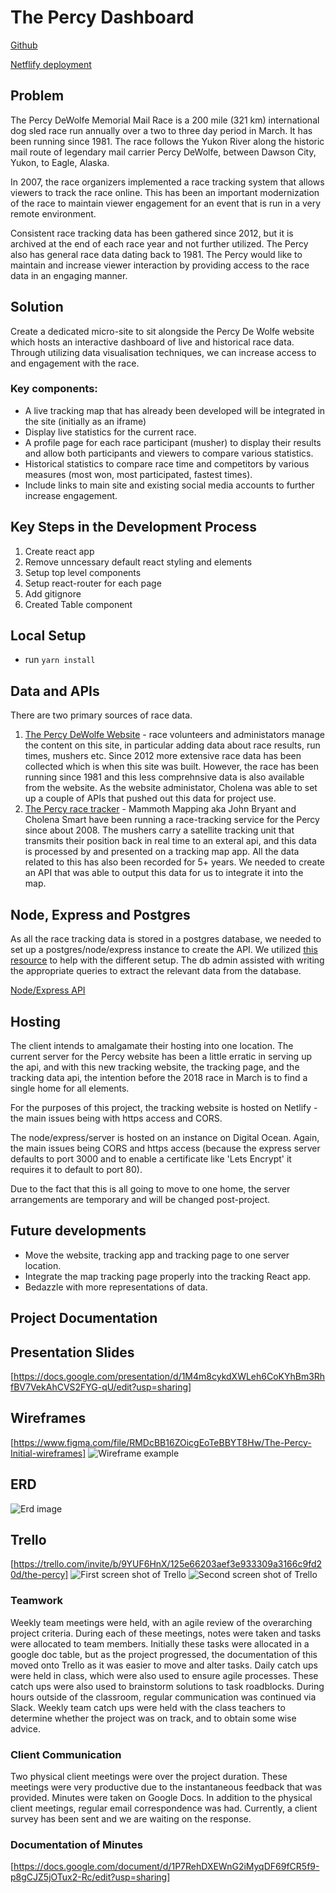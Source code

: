 
# The Percy Dashboard

[Github](https://github.com/cmsmart/ThePercy/tree/master)

[Netflify deployment](https://thepercytracker.netlify.com/tracker)


## Problem

The Percy DeWolfe Memorial Mail Race is a 200 mile (321 km) international dog sled race run annually over a two to three day period in March. It has been running since 1981. The race follows the Yukon River along the historic mail route of legendary mail carrier Percy DeWolfe, between Dawson City, Yukon, to Eagle, Alaska. 

In 2007, the race organizers implemented a race tracking system that allows viewers to track the race online. This has been an important modernization of the race to maintain viewer engagement for an event that is run in a very remote environment. 

Consistent race tracking data has been gathered since 2012, but it is archived at the end of each race year and not further utilized. The Percy also has general race data dating back to 1981. The Percy would like to maintain and increase viewer interaction by providing access to the race data in an engaging manner. 

## Solution

Create a dedicated micro-site to sit alongside the Percy De Wolfe website which hosts an interactive dashboard of live and historical race data. Through utilizing data visualisation techniques, we can increase access to and engagement with the race. 

  ### Key components: 
  - A live tracking map that has already been developed will be integrated in the site (initially as an iframe)
  - Display live statistics for the current race.
  - A profile page for each race participant (musher) to display their results and allow both participants and viewers to compare various statistics.
  - Historical statistics to compare race time and competitors by various measures (most won, most participated, fastest times). 
  - Include links to main site and existing social media accounts to further increase engagement.

## Key Steps in the Development Process
1. Create react app
2. Remove unncessary default react styling and elements
3. Setup top level components
4. Setup react-router for each page
5. Add gitignore
6. Created Table component

## Local Setup
- run `yarn install`

## Data and APIs

There are two primary sources of race data. 
1. [The Percy DeWolfe Website](https://thepercy.com) - race volunteers and administators manage the content on this site, in particular adding data about race results, run times, mushers etc. Since 2012 more extensive race data has been collected which is when this site was built. However, the race has been running since 1981 and this less comprehnsive data is also available from the website. As the website administator, Cholena was able to set up a couple of APIs that pushed out this data for project use.
2. [The Percy race tracker](http://thepercy.com/tracker/) - Mammoth Mapping aka John Bryant and Cholena Smart have been running a race-tracking service for the Percy since about 2008. The mushers carry a satellite tracking unit that transmits their position back in real time to an exteral api, and this data is processed by and presented on a tracking map app. All the data related to this has also been recorded for 5+ years. We needed to create an API that was able to output this data for us to integrate it into the map.


## Node, Express and Postgres

As all the race tracking data is stored in a postgres database, we needed to set up a postgres/node/express instance to create the API. We utilized [this resource](http://mherman.org/blog/2016/03/13/designing-a-restful-api-with-node-and-postgres/#.WmguvnXXY8o) to help with the different setup. The db admin assisted with writing the appropriate queries to extract the relevant data from the database.


[Node/Express API](http://mammothgeo.com:3000/api/pos-by-event/117)

## Hosting

The client intends to amalgamate their hosting into one location. The current server for the Percy website has been a little erratic in serving up the api, and with this new tracking website, the tracking page, and the tracking data api, the intention before the 2018 race in March is to find a single home for all elements.

For the purposes of this project, the tracking website is hosted on Netlify - the main issues being with https access and CORS.

The node/express/server is hosted on an instance on Digital Ocean. Again, the main issues being CORS and https access (because the express server defaults to port 3000 and to enable a certificate like 'Lets Encrypt' it requires it to default to port 80).

Due to the fact that this is all going to move to one home, the server arrangements are temporary and will be changed post-project.


## Future developments

* Move the website, tracking app and tracking page to one server location.
* Integrate the map tracking page properly into the tracking React app.
* Bedazzle with more representations of data.

## Project Documentation

## Presentation Slides
[https://docs.google.com/presentation/d/1M4m8cykdXWLeh6CoKYhBm3RhfBV7VekAhCVS2FYG-qU/edit?usp=sharing]

## Wireframes
[https://www.figma.com/file/RMDcBB16ZOicgEoTeBBYT8Hw/The-Percy-Initial-wireframes]
![Wireframe example](/web/src/assets/images/ThePercyWireframes.png)

## ERD
![Erd image](/web/src/assets/images/ERD.png)

## Trello
[https://trello.com/invite/b/9YUF6HnX/125e66203aef3e933309a3166c9fd20d/the-percy]
![First screen shot of Trello](/web/src/assets/images/TrelloScreenShot1.png)
![Second screen shot of Trello](/web/src/assets/images/TrelloScreenShot2.png)

### Teamwork
Weekly team meetings were held, with an agile review of the overarching project criteria. During each of these meetings, notes were taken and tasks were allocated to team members.
Initially these tasks were allocated in a google doc table, but as the project progressed, the documentation of this moved onto Trello as it was easier to move and alter tasks.
Daily catch ups were held in class, which were also used to ensure agile processes. These catch ups were also used to brainstorm solutions to task roadblocks.
During hours outside of the classroom, regular communication was continued via Slack.
Weekly team catch ups were held with the class teachers to determine whether the project was on track, and to obtain some wise advice.

### Client Communication
Two physical client meetings were over the project duration. These meetings were very productive due to the instantaneous feedback that was provided. Minutes were taken on Google Docs.
In addition to the physical client meetings, regular email correspondence was had.
Currently, a client survey has been sent and we are waiting on the response.

### Documentation of Minutes
[https://docs.google.com/document/d/1P7RehDXEWnG2iMyqDF69fCR5f9-p8gCJZ5jOTux2-Rc/edit?usp=sharing]

